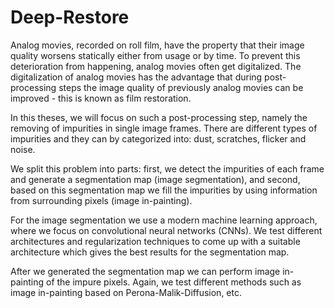 # Deep-Restore

Analog movies, recorded on roll film, have the property that their image quality worsens statically either from usage or by time. To prevent this deterioration from happening, analog movies often get digitalized. The digitalization of analog movies has the advantage that during post-processing steps the image quality of previously analog movies can be improved - this is known as film restoration.

In this theses, we will focus on such a post-processing step, namely the removing of impurities in single image frames. There are different types of impurities and they can by categorized into: dust, scratches, flicker and noise. 

We split this problem into parts: first, we detect the impurities of each frame and generate a segmentation map (image segmentation), and second, based on this segmentation map we fill the impurities by using information from surrounding pixels (image in-painting).

For the image segmentation we use a modern machine learning approach, where we focus on convolutional neural networks (CNNs). We test different architectures and regularization techniques to come up with a suitable architecture which gives the best results for the segmentation map.

After we generated the segmentation map we can perform image in-painting of the impure pixels. Again, we test different methods such as image in-painting based on Perona-Malik-Diffusion, etc.
